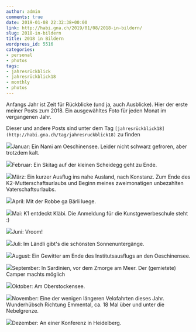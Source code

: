 ```yaml
---
author: admin
comments: true
date: 2019-01-08 22:32:38+00:00
link: http://habi.gna.ch/2019/01/08/2018-in-bildern/
slug: 2018-in-bildern
title: 2018 in Bildern
wordpress_id: 5516
categories:
- personal
- photos
tags:
- jahresrückblick
- jahresrückblick18
- monthly
- photos
---
```





Anfangs Jahr ist Zeit für Rückblicke (und ja, auch Ausblicke). Hier der erste meiner Posts zum 2018. Ein ausgewähltes Foto für jeden Monat im vergangenen Jahr.  
  
Dieser und andere Posts sind unter dem Tag `[jahresrückblick18](http://habi.gna.ch/tag/jahresruckblick18)` zu finden





![](http://habi.gna.ch/wp-content/uploads/2019/01/01-1024x335.jpg)Januar: Ein Nami am Oeschinensee. Leider nicht schwarz gefroren, aber trotzdem kalt.



![](http://habi.gna.ch/wp-content/uploads/2019/01/02-1024x768.jpg)Februar: Ein Skitag auf der kleinen Scheidegg geht zu Ende.



![](http://habi.gna.ch/wp-content/uploads/2019/01/03-1024x683.jpg)März: Ein kurzer Ausflug ins nahe Ausland, nach Konstanz. Zum Ende des K2-Mutterschaftsurlaubs und Beginn meines zweimonatigen unbezahlten Vaterschaftsurlaubs.



![](http://habi.gna.ch/wp-content/uploads/2019/01/04-1024x768.jpg)April: Mit der Robbe ga Bärli luege.



![](http://habi.gna.ch/wp-content/uploads/2019/01/05-1024x1024.jpg)Mai: K1 entdeckt Kläbi. Die Anmeldung für die Kunstgewerbeschule steht :)



![](http://habi.gna.ch/wp-content/uploads/2019/01/06-768x1024.jpg)Juni: Vroom!



![](http://habi.gna.ch/wp-content/uploads/2019/01/07-1024x1024.jpg)Juli: Im Ländli gibt's die schönsten Sonnenuntergänge.



![](http://habi.gna.ch/wp-content/uploads/2019/01/08-768x1024.jpg)August: Ein Gewitter am Ende des Institutsausflugs an den Oeschinensee.



![](http://habi.gna.ch/wp-content/uploads/2019/01/09-1024x768.jpg)September: In Sardinien, vor dem Zmorge am Meer. Der (gemietete) Camper machts möglich



![](http://habi.gna.ch/wp-content/uploads/2019/01/10-1024x1024.jpg)Oktober: Am Oberstockensee.



![](http://habi.gna.ch/wp-content/uploads/2019/01/11.jpg)November: Eine der wenigen längeren Velofahrten dieses Jahr. Wunderhübsch Richtung Emmental, ca. 18 Mal über und unter die Nebelgrenze.  




![](http://habi.gna.ch/wp-content/uploads/2019/01/12-1024x1024.jpg)Dezember: An einer Konferenz in Heidelberg.

